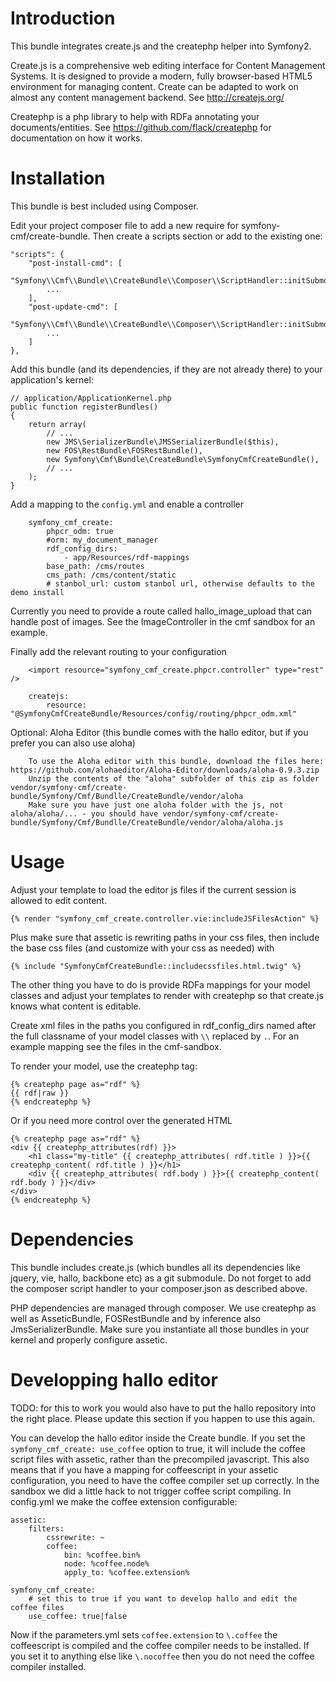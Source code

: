 Introduction
============

This bundle integrates create.js and the createphp helper into Symfony2.

Create.js is a comprehensive web editing interface for Content Management
Systems. It is designed to provide a modern, fully browser-based HTML5
environment for managing content. Create can be adapted to work on almost any
content management backend.
See http://createjs.org/

Createphp is a php library to help with RDFa annotating your documents/entities.
See https://github.com/flack/createphp for documentation on how it works.


Installation
============

This bundle is best included using Composer.

Edit your project composer file to add a new require for symfony-cmf/create-bundle.
Then create a scripts section or add to the existing one:

    "scripts": {
        "post-install-cmd": [
            "Symfony\\Cmf\\Bundle\\CreateBundle\\Composer\\ScriptHandler::initSubmodules",
            ...
        ],
        "post-update-cmd": [
            "Symfony\\Cmf\\Bundle\\CreateBundle\\Composer\\ScriptHandler::initSubmodules",
            ...
        ]
    },

Add this bundle (and its dependencies, if they are not already there) to your
application's kernel:

    // application/ApplicationKernel.php
    public function registerBundles()
    {
        return array(
            // ...
            new JMS\SerializerBundle\JMSSerializerBundle($this),
            new FOS\RestBundle\FOSRestBundle(),
            new Symfony\Cmf\Bundle\CreateBundle\SymfonyCmfCreateBundle(),
            // ...
        );
    }

Add a mapping to the `config.yml` and enable a controller

        symfony_cmf_create:
            phpcr_odm: true
            #orm: my_document_manager
            rdf_config_dirs:
                - app/Resources/rdf-mappings
            base_path: /cms/routes
            cms_path: /cms/content/static
            # stanbol_url: custom stanbol url, otherwise defaults to the demo install

Currently you need to provide a route called hallo_image_upload that can handle
post of images. See the ImageController in the cmf sandbox for an example.

Finally add the relevant routing to your configuration

        <import resource="symfony_cmf_create.phpcr.controller" type="rest" />

        createjs:
            resource: "@SymfonyCmfCreateBundle/Resources/config/routing/phpcr_odm.xml"

Optional: Aloha Editor (this bundle comes with the hallo editor, but if you prefer you can also use aloha)

        To use the Aloha editor with this bundle, download the files here: https://github.com/alohaeditor/Aloha-Editor/downloads/aloha-0.9.3.zip
        Unzip the contents of the "aloha" subfolder of this zip as folder vendor/symfony-cmf/create-bundle/Symfony/Cmf/Bundlle/CreateBundle/vendor/aloha
        Make sure you have just one aloha folder with the js, not aloha/aloha/... - you should have vendor/symfony-cmf/create-bundle/Symfony/Cmf/Bundlle/CreateBundle/vendor/aloha/aloha.js


Usage
=====

Adjust your template to load the editor js files if the current session is allowed to edit content.

    {% render "symfony_cmf_create.controller.vie:includeJSFilesAction" %}

Plus make sure that assetic is rewriting paths in your css files, then  include
the base css files (and customize with your css as needed) with

    {% include "SymfonyCmfCreateBundle::includecssfiles.html.twig" %}

The other thing you have to do is provide RDFa mappings for your model classes
and adjust your templates to render with createphp so that create.js knows what
content is editable.

Create xml files in the paths you configured in rdf_config_dirs named after the
full classname of your model classes with ``\\`` replaced by ``.``. For an
example mapping see the files in the cmf-sandbox.

To render your model, use the createphp tag:

    {% createphp page as="rdf" %}
    {{ rdf|raw }}
    {% endcreatephp %}

Or if you need more control over the generated HTML

    {% createphp page as="rdf" %}
    <div {{ createphp_attributes(rdf) }}>
        <h1 class="my-title" {{ createphp_attributes( rdf.title ) }}>{{ createphp_content( rdf.title ) }}</h1>
        <div {{ createphp_attributes( rdf.body ) }}>{{ createphp_content( rdf.body ) }}</div>
    </div>
    {% endcreatephp %}


Dependencies
============

This bundle includes create.js (which bundles all its dependencies like jquery,
vie, hallo, backbone etc) as a git submodule. Do not forget to add the composer
script handler to your composer.json as described above.

PHP dependencies are managed through composer. We use createphp as well as
AsseticBundle, FOSRestBundle and by inference also JmsSerializerBundle. Make
sure you instantiate all those bundles in your kernel and properly configure
assetic.


Developping hallo editor
========================

TODO: for this to work you would also have to put the hallo repository into
the right place. Please update this section if you happen to use this again.

You can develop the hallo editor inside the Create bundle. If you set the
``symfony_cmf_create: use_coffee`` option to true, it will include the coffee script
files with assetic, rather than the precompiled javascript.
This also means that if you have a mapping for coffeescript in your assetic
configuration, you need to have the coffee compiler set up correctly. In the
sandbox we did a little hack to not trigger coffee script compiling. In
config.yml we make the coffee extension configurable:

    assetic:
        filters:
            cssrewrite: ~
            coffee:
                bin: %coffee.bin%
                node: %coffee.node%
                apply_to: %coffee.extension%

    symfony_cmf_create:
        # set this to true if you want to develop hallo and edit the coffee files
        use_coffee: true|false

Now if the parameters.yml sets ``coffee.extension`` to ``\.coffee`` the
coffeescript is compiled and the coffee compiler needs to be installed.
If you set it to anything else like ``\.nocoffee`` then you do not need the
coffee compiler installed.
